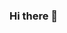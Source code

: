### Hi there 👋

<!--
**priteshyadav444/priteshyadav444** is a ✨ _special_ ✨ repository because its `README.md` (this file) appears on your GitHub profile.

<a href="https://priteshyadav444.in/" rel="nofollow">
<img align="left" src="https://camo.githubusercontent.com/7863b7e84d5e0b9c2a1279a91d9845c0ba89d70faae063d64aee55a411f2709d/68747470733a2f2f6769746875622d726561646d652d73746174732e76657263656c2e6170702f6170693f757365726e616d653d736d6974706174656c7826636f756e745f707269766174653d747275652673686f775f69636f6e733d74727565267468656d653d6461726b" data-canonical-src="https://github-readme-stats.vercel.app/api?username=priteshyadav444&amp;count_private=true&amp;show_icons=true&amp;theme=dark" style="max-width: 100%;">
</a>
